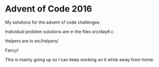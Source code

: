 # Advent of Code 2016

My solutions for the advent of code challenges

Individual problem solutions are in the files src/day#.c

Helpers are in src/helpers/

Fancy!

This is mainly going up so I can keep working on it while away from home.
